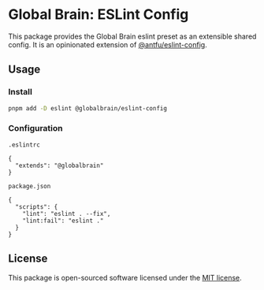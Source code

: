 # Global Brain: ESLint Config

This package provides the Global Brain eslint preset as an extensible shared config. It is an opinionated extension of [@antfu/eslint-config](https://github.com/antfu/eslint-config).

## Usage

### Install

```bash
pnpm add -D eslint @globalbrain/eslint-config
```

### Configuration

`.eslintrc`

```json5
{
  "extends": "@globalbrain"
}
```

`package.json`

```json5
{
  "scripts": {
    "lint": "eslint . --fix",
    "lint:fail": "eslint ."
  }
}
```

## License

This package is open-sourced software licensed under the [MIT license](./LICENSE).
